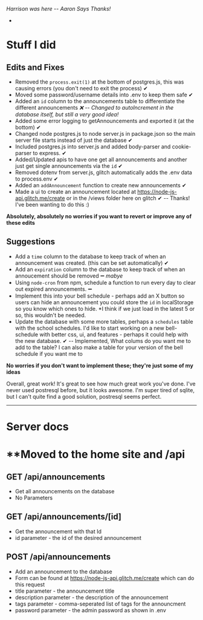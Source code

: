 *Harrison was here* -- *Aaron Says Thanks!*

* 
# Stuff I did

## Edits and Fixes
- Removed the `process.exit(1)` at the bottom of postgres.js, this was causing errors (you don't need to exit the process) ✔
- Moved some password/username details into .env to keep them safe ✔
- Added an `id` column to the announcements table to differentiate the different announcements *❌ -- Changed to autoIncrement in the database itself, but still a very good idea!*
- Added some error logging to getAnnouncements and exported it (at the bottom) ✔
- Changed node postgres.js to node server.js in package.json so the main server file starts instead of just the database ✔
- Included postgres.js into server.js and added body-parser and cookie-parser to express. ✔
- Added/Updated apis to have one get all announcements and another just get single announcements via the `id` ✔
- Removed dotenv from server.js, glitch automatically adds the .env data to process.env ✔
- Added an `addAnnouncement` function to create new announcements ✔
- Made a ui to create an announcement located at https://node-js-api.glitch.me/create or in the /views folder here on glitch ✔ -- Thanks! I've been wanting to do this :)

**Absolutely, absolutely no worries if you want to revert or improve any of these edits**

## Suggestions
- Add a `time` column to the database to keep track of when an announcement was created. (this can be set automatically) ✔
- Add an `expiration` column to the database to keep track of when an annoucement should be removed ➖ *mabye*
- Using `node-cron` from npm, schedule a function to run every day to clear out expired announcements. ➖
- Implement this into your bell schedule - perhaps add an X button so users can hide an announcement 
  you could store the `id` in localStorage so you know which ones to hide. *I think if we just load in the latest 5 or so, this wouldn't be needed.
- Update the database with some more tables, perhaps a `schedules` table with the school schedules. I'd like to start
  working on a new bell-schedule with better css, ui, and features - perhaps it could help with the new database. ✔ -- Implemented, What colums do you want me to add to the table? I can also make a table for your version of the bell schedule if you want me to
  
  
**No worries if you don't want to implement these; they're just some of my ideas**

Overall, great work! It's great to see how much great work you've done. I've never used postresql before, but it
looks awesome. I'm super tired of sqlite, but I can't quite find a good solution, postresql seems perfect. 

---

# Server docs
# **Moved to the home site and /api

## GET /api/announcements
 - Get all announcements on the database
 - No Parameters

## GET /api/announcements/[id]
 - Get the announcement with that Id
 - id parameter - the id of the desired announcement

## POST /api/announcements
 - Add an announcement to the database
 - Form can be found at https://node-js-api.glitch.me/create which can do this request
 - title parameter - the announcement title
 - description parameter - the description of the announcement
 - tags parameter - comma-seperated list of tags for the announcment
 - password parameter - the admin password as shown in .env